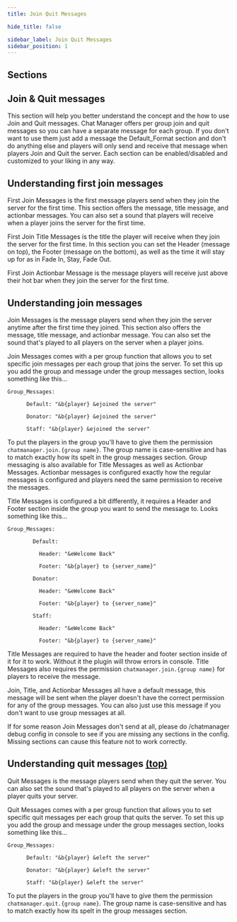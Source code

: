 ```yaml
---
title: Join Quit Messages

hide_title: false

sidebar_label: Join Quit Messages
sidebar_position: 1
---
```

## Sections

## Join & Quit messages

This section will help you better understand the concept and the how to use Join and Quit messages. Chat Manager offers per group join and quit messages so you can have a separate message for each group. 
If you don't want to use them just add a message the Default_Format section and don't do anything else and players will only send and receive that message when players Join and Quit the server. 
Each section can be enabled/disabled and customized to your liking in any way.

## Understanding first join messages
First Join Messages is the first message players send when they join the server for the first time. This section offers the message, title message, and actionbar messages. 
You can also set a sound that players will receive when a player joins the server for the first time.

First Join Title Messages is the title the player will receive when they join the server for the first time. In this section you can set the Header (message on top), the Footer (message on the bottom), 
as well as the time it will stay up for as in Fade In, Stay, Fade Out.

First Join Actionbar Message is the message players will receive just above their hot bar when they join the server for the first time.

## Understanding join messages

Join Messages is the message players send when they join the server anytime after the first time they joined. This section also offers the message, title message, and actionbar message. You can also set the sound that's played to all players on the server when a player joins.

Join Messages comes with a per group function that allows you to set specific join messages per each group that joins the server. To set this up you add the group and message under the group messages section, looks something like this...

```
Group_Messages:
      
      Default: "&b{player} &ejoined the server"
        
      Donator: "&b{player} &ejoined the server"
      
      Staff: "&b{player} &ejoined the server"
```

To put the players in the group you'll have to give them the permission `chatmanager.join.{group name}`. The group name is case-sensitive and has to match exactly how its spelt in the group messages section. 
Group messaging is also available for Title Messages as well as Actionbar Messages. Actionbar messages is configured exactly how the regular messages is configured and players need the same permission to receive the messages.

Title Messages is configured a bit differently, it requires a Header and Footer section inside the group you want to send the message to. Looks something like this...

```
Group_Messages:
      
        Default:
          
          Header: "&eWelcome Back"
          
          Footer: "&b{player} to {server_name}"
          
        Donator:
        
          Header: "&eWelcome Back"
          
          Footer: "&b{player} to {server_name}"
          
        Staff:
        
          Header: "&eWelcome Back"
          
          Footer: "&b{player} to {server_name}"
```

Title Messages are required to have the header and footer section inside of it for it to work. Without it the plugin will throw errors in console. Title Messages also requires the permission `chatmanager.join.{group name}` for players to receive the message.

Join, Title, and Actionbar Messages all have a default message, this message will be sent when the player doesn't have the correct permission for any of the group messages. You can also just use this message if you don't want to use group messages at all.

If for some reason Join Messages don't send at all, please do /chatmanager debug config in console to see if you are missing any sections in the config. Missing sections can cause this feature not to work correctly.

## Understanding quit messages [(top)](https://github.com/Crazy-Crew/ChatManager/wiki/Join-&-Quit-Messages)

Quit Messages is the message players send when they quit the server. You can also set the sound that's played to all players on the server when a player quits your server.

Quit Messages comes with a per group function that allows you to set specific quit messages per each group that quits the server. To set this up you add the group and message under the group messages section, looks something like this...

```
Group_Messages:
    
      Default: "&b{player} &eleft the server"
        
      Donator: "&b{player} &eleft the server"
        
      Staff: "&b{player} &eleft the server"
```

To put the players in the group you'll have to give them the permission `chatmanager.quit.{group name}`. The group name is case-sensitive and has to match exactly how its spelt in the group messages section.